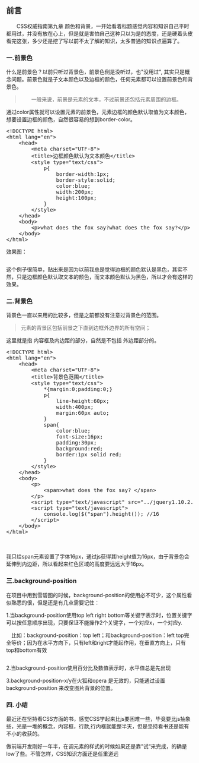 <h2>前言 &nbsp; &nbsp; &nbsp;</h2>
<p>　　CSS权威指南第九章 颜色和背景，一开始看着标题感觉内容和知识自己平时都用过，并没有放在心上，但是就是害怕自己这种只以为是的态度，还是硬着头皮看完这张，多少还是挖了写以前不太了解的知识，太多普通的知识点遍算了。</p>
<h3>一.前景色</h3>
<p>什么是前景色？以前只听过背景色，前景色倒是没听过，也"没用过", 其实只是概念问题。前景色就是子文本颜色以及边框的颜色，任何元素都可以设置前景色和背景色。</p>
<blockquote>
<p>　　一般来说，前景是元素的文本，不过前景还包括元素周围的边框。</p>
</blockquote>
<p>通过color属性就可以设置元素的前景色，元素边框的颜色默认取值为文本颜色，想要设置边框的颜色，自然很容易的想到border-color。</p>
<div class="cnblogs_Highlighter">
<pre class="brush:css;gutter:true;">&lt;!DOCTYPE html&gt;
&lt;html lang="en"&gt;
	&lt;head&gt;
		&lt;meta charset="UTF-8"&gt;
		&lt;title&gt;边框颜色默认为文本颜色&lt;/title&gt;
		&lt;style type="text/css"&gt;
			p{
				border-width:1px;
				border-style:solid;
				color:blue;
				width:200px;
				height:100px;
			}
		&lt;/style&gt;
	&lt;/head&gt;
	&lt;body&gt;
		&lt;p&gt;what does the fox say?what does the fox say?&lt;/p&gt;
	&lt;/body&gt;
&lt;/html&gt;
</pre>
</div>
<p>效果图：</p>
<p><img src="http://images2015.cnblogs.com/blog/688158/201601/688158-20160108143359106-709903852.png" alt="" /></p>
<p>这个例子很简单，贴出来是因为以前我总是觉得边框的颜色默认是黑色，其实不然，只是边框颜色默认取文本的颜色，而文本颜色默认为黑色，所以才会有这样的效果。</p>
<h3>二.背景色</h3>
<p>背景色一直以来用的比较多，但是之前都没有注意过背景色的范围。</p>
<blockquote>
<p>元素的背景区包括前景之下直到边框外边界的所有空间；　　</p>
</blockquote>
<p>这里就是指 内容框及内边距的部分，自然是不包括 外边距部分的。</p>
<div class="cnblogs_Highlighter">
<pre class="brush:css;gutter:true;">&lt;!DOCTYPE html&gt;
&lt;html lang="en"&gt;
	&lt;head&gt;
		&lt;meta charset="UTF-8"&gt;
		&lt;title&gt;背景色范围&lt;/title&gt;
		&lt;style type="text/css"&gt;
			*{margin:0;padding:0;}
			p{
				line-height:60px;
				width:400px;
				margin:60px auto;
			}
			span{
				color:blue;
				font-size:16px;
				padding:30px;
				background:red;
				border:1px solid red;
			}
		&lt;/style&gt;
	&lt;/head&gt;
	&lt;body&gt;
		&lt;p&gt;
			&lt;span&gt;what does the fox say? &lt;/span&gt;
		&lt;/p&gt;
		&lt;script type="text/javascript" src="../jquery1.10.2.min.js"&gt;&lt;/script&gt;
		&lt;script type="text/javascript"&gt;
			console.log($("span").height()); //16
		&lt;/script&gt;
	&lt;/body&gt;
&lt;/html&gt;
</pre>
</div>
<p><img src="http://images2015.cnblogs.com/blog/688158/201601/688158-20160108152701590-379500658.png" alt="" />　　</p>
<p>我只给span元素设置了字体16px，通过js获得其height值为16px，由于背景色会延伸到内边距，所以看起来红色区域的高度要远远大于16px。</p>
<h3>三.background-position</h3>
<p>在项目中用到雪碧图的时候，background-position的使用必不可少，这个属性看似熟悉的很，但是还是有几点需要记住：</p>
<p>1.当background-position使用top left right bottom等关键字表示时，位置关键字可以按任意顺序出现，只要保证不能操作2个关键字，一个对应x，一个对应y.</p>
<p>　比如：background-position：top left；和background-position：left top完全等价；因为在水平方向下，只有left和right才能起作用，在垂直方向上，只有top和bottom有效</p>
<p><img src="http://images2015.cnblogs.com/blog/688158/201601/688158-20160108154635856-2122835466.png" alt="" /><img src="http://images2015.cnblogs.com/blog/688158/201601/688158-20160108154644668-1919096948.png" alt="" /></p>
<p>2.当background-position使用百分比及数值表示时，水平值总是先出现</p>
<p>3.background-position-x/y在火狐和opera 是无效的，只能通过设置 background-position 来改变图片背景的位置。</p>
<h3>四. 小结</h3>
<p>最近还在坚持看CSS方面的书，感觉CSS学起来比js要困难一些，毕竟要比js抽象些，光是一堆的概念，内容框，行款,行内框就能整半天，但是坚持看书还是能有不小的收获的。</p>
<p>做前端开发刚好一年半，在调元素的样式的时候如果还是靠&rdquo;试&ldquo;来完成，的确是low了些。不管怎样，CSS知识方面还是任重道远</p>
<p>&nbsp;</p>
